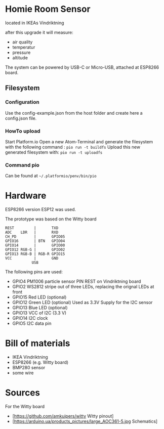 # Homie Room Sensor
located in IKEAs Vindriktning

after this upgrade it will measure:
* air quality
* temperatur
* pressure
* altitude

The system can be powered by USB-C or Micro-USB, attached at ESP8266 board.

## Filesystem
### Configuration
Use the config-example.json from the host folder and create here a config.json file.
### HowTo upload
Start Platform.io
Open a new Atom-Terminal and generate the filesystem with the following command :
```pio run -t buildfs```
Upload this new generated filesystem with:
```pio run -t uploadfs```

### Command pio
Can be found at ```~/.platformio/penv/bin/pio```

# Hardware
ESP8266 version ESP12 was used.

The prototype was based on the Witty board
```
REST         |       TXD
ADC    LDR   |       RXD
CH_PD        |       GPIO05
GPIO16       | BTN   GPIO04
GPIO14       |       GPIO00
GPIO12 RGB-G |       GPIO02
GPIO13 RGB-B | RGB-R GPIO15
VCC          |       GND
            USB
```

The following pins are used:
* GPIO4  PM1006 particle sensor PIN REST on Vindriktning board
* GPIO2  WS2812 stripe out of three LEDs, replacing the orignal LEDs at front
* GPIO15 Red LED    (optional)
* GPIO12 Green LED  (optional) Used as 3.3V Supply for the I2C sensor
* GPIO13 Blue LED   (optional)
* GPIO13 VCC of I2C (3.3 V)
* GPIO14 I2C clock
* GPIO5  I2C data pin

# Bill of materials
* IKEA Vindriktning
* ESP8266 (e.g. Witty board)
* BMP280 sensor
* some wire

# Sources
For the Witty board
* [https://github.com/amkuipers/witty Witty pinout]
* [https://arduino.ua/products_pictures/large_AOC361-5.jpg Schematics]
